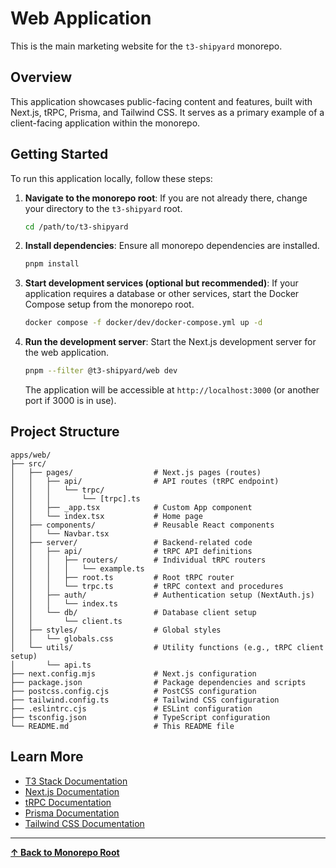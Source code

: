 # Web Application

This is the main marketing website for the `t3-shipyard` monorepo.

## Overview

This application showcases public-facing content and features, built with Next.js, tRPC, Prisma, and Tailwind CSS. It serves as a primary example of a client-facing application within the monorepo.

## Getting Started

To run this application locally, follow these steps:

1.  **Navigate to the monorepo root**: If you are not already there, change your directory to the `t3-shipyard` root.
    ```bash
    cd /path/to/t3-shipyard
    ```

2.  **Install dependencies**: Ensure all monorepo dependencies are installed.
    ```bash
    pnpm install
    ```

3.  **Start development services (optional but recommended)**: If your application requires a database or other services, start the Docker Compose setup from the monorepo root.
    ```bash
    docker compose -f docker/dev/docker-compose.yml up -d
    ```

4.  **Run the development server**: Start the Next.js development server for the web application.
    ```bash
    pnpm --filter @t3-shipyard/web dev
    ```

    The application will be accessible at `http://localhost:3000` (or another port if 3000 is in use).

## Project Structure

```
apps/web/
├── src/
│   ├── pages/                  # Next.js pages (routes)
│   │   ├── api/                # API routes (tRPC endpoint)
│   │   │   └── trpc/
│   │   │       └── [trpc].ts
│   │   ├── _app.tsx            # Custom App component
│   │   └── index.tsx           # Home page
│   ├── components/             # Reusable React components
│   │   └── Navbar.tsx
│   ├── server/                 # Backend-related code
│   │   ├── api/                # tRPC API definitions
│   │   │   ├── routers/        # Individual tRPC routers
│   │   │   │   └── example.ts
│   │   │   ├── root.ts         # Root tRPC router
│   │   │   └── trpc.ts         # tRPC context and procedures
│   │   ├── auth/               # Authentication setup (NextAuth.js)
│   │   │   └── index.ts
│   │   └── db/                 # Database client setup
│   │       └── client.ts
│   ├── styles/                 # Global styles
│   │   └── globals.css
│   └── utils/                  # Utility functions (e.g., tRPC client setup)
│       └── api.ts
├── next.config.mjs             # Next.js configuration
├── package.json                # Package dependencies and scripts
├── postcss.config.cjs          # PostCSS configuration
├── tailwind.config.ts          # Tailwind CSS configuration
├── .eslintrc.cjs               # ESLint configuration
├── tsconfig.json               # TypeScript configuration
└── README.md                   # This README file
```

## Learn More

-   [T3 Stack Documentation](https://create.t3.gg/)
-   [Next.js Documentation](https://nextjs.org/docs)
-   [tRPC Documentation](https://trpc.io/docs)
-   [Prisma Documentation](https://www.prisma.io/docs)
-   [Tailwind CSS Documentation](https://tailwindcss.com/docs)

---

**[&#8593; Back to Monorepo Root](https://github.com/dunamismax/t3-shipyard)**